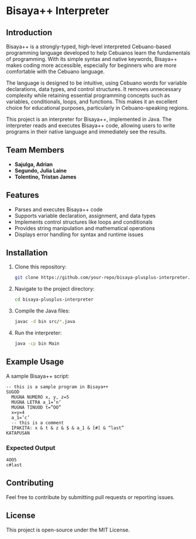 # Bisaya++ Interpreter

## Introduction

Bisaya++ is a strongly-typed, high-level interpreted Cebuano-based programming language developed to help Cebuanos learn the fundamentals of programming. With its simple syntax and native keywords, Bisaya++ makes coding more accessible, especially for beginners who are more comfortable with the Cebuano language.

The language is designed to be intuitive, using Cebuano words for variable declarations, data types, and control structures. It removes unnecessary complexity while retaining essential programming concepts such as variables, conditionals, loops, and functions. This makes it an excellent choice for educational purposes, particularly in Cebuano-speaking regions.

This project is an interpreter for Bisaya++, implemented in Java. The interpreter reads and executes Bisaya++ code, allowing users to write programs in their native language and immediately see the results.

## Team Members

- **Sajulga, Adrian**
- **Segundo, Julia Laine**
- **Tolentino, Tristan James**

## Features

- Parses and executes Bisaya++ code
- Supports variable declaration, assignment, and data types
- Implements control structures like loops and conditionals
- Provides string manipulation and mathematical operations
- Displays error handling for syntax and runtime issues

## Installation

1. Clone this repository:

   ```sh
   git clone https://github.com/your-repo/bisaya-plusplus-interpreter.git
   ```

2. Navigate to the project directory:

   ```sh
   cd bisaya-plusplus-interpreter
   ```

3. Compile the Java files:

   ```sh
   javac -d bin src/*.java
   ```

4. Run the interpreter:

   ```sh
   java -cp bin Main
   ```

## Example Usage

A sample Bisaya++ script:

```plaintext
-- this is a sample program in Bisaya++
SUGOD
  MUGNA NUMERO x, y, z=5
  MUGNA LETRA a_1=’n’
  MUGNA TINUOD t=”OO”
  x=y=4
  a_1=’c’
  -- this is a comment
  IPAKITA: x & t & z & $ & a_1 & [#] & “last”
KATAPUSAN
```

### Expected Output

```plaintext
4OO5
c#last
```

## Contributing

Feel free to contribute by submitting pull requests or reporting issues.

## License

This project is open-source under the MIT License.

